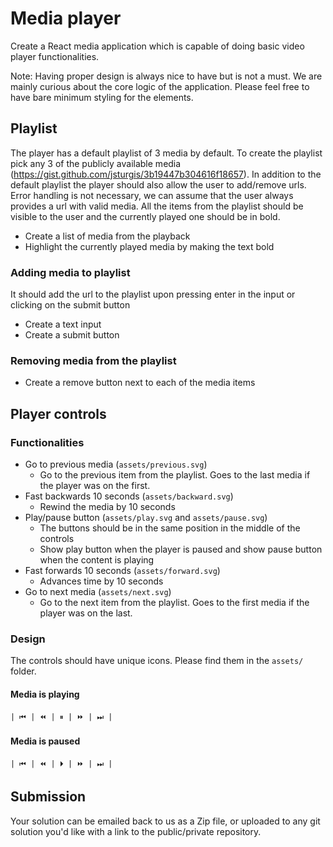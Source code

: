 # Media player
Create a React media application which is capable of doing basic video player functionalities. 

Note: Having proper design is always nice to have but is not a must. We are mainly curious about the core logic of the application. Please feel free to have bare minimum styling for the elements.

## Playlist
The player has a default playlist of 3 media by default. To create the playlist pick any 3 of the publicly available media (https://gist.github.com/jsturgis/3b19447b304616f18657). 
In addition to the default playlist the player should also allow the user to add/remove urls. Error handling is not necessary, we can assume that the user always provides a url with valid media. All the items from the playlist should be visible to the user and the currently played one should be in bold.
- Create a list of media from the playback
- Highlight the currently played media by making the text bold

### Adding media to playlist
It should add the url to the playlist upon pressing enter in the input or clicking on the submit button
- Create a text input
- Create a submit button

### Removing media from the playlist
- Create a remove button next to each of the media items

## Player controls
### Functionalities
- Go to previous media (`assets/previous.svg`)
  - Go to the previous item from the playlist. Goes to the last media if the player was on the first.
- Fast backwards 10 seconds (`assets/backward.svg`)
  - Rewind the media by 10 seconds
- Play/pause button (`assets/play.svg` and `assets/pause.svg`)
  - The buttons should be in the same position in the middle of the controls
  - Show play button when the player is paused and show pause button when the content is playing
- Fast forwards 10 seconds (`assets/forward.svg`)
  - Advances time by 10 seconds
- Go to next media (`assets/next.svg`)
  - Go to the next item from the playlist. Goes to the first media if the player was on the last.

### Design
The controls should have unique icons. Please find them in the `assets/` folder.

#### Media is playing
```
| ⏮ | ⏪ | ⏸ | ⏩ | ⏭ |
```
#### Media is paused
```
| ⏮ | ⏪ | ⏵ | ⏩ | ⏭ |
```

## Submission
Your solution can be emailed back to us as a Zip file, or uploaded to any git solution you'd like with a link to the public/private repository.